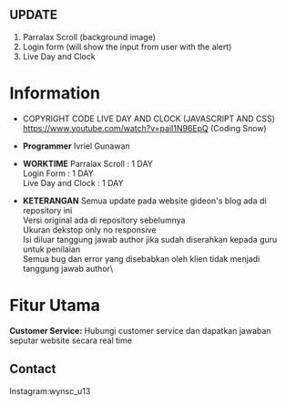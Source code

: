 ## UPDATE

1. Parralax Scroll (background image)
2. Login form (will show the input from user with the alert)
3. Live Day and Clock

# Information
- COPYRIGHT
CODE LIVE DAY AND CLOCK (JAVASCRIPT AND CSS)
https://www.youtube.com/watch?v=paiI1N96EpQ (Coding Snow)

- **Programmer**
Ivriel Gunawan 

- **WORKTIME**
Parralax Scroll    : 1 DAY\
Login Form         : 1 DAY\
Live Day and Clock : 1 DAY

- **KETERANGAN**
Semua update pada website gideon's blog ada di repository ini\
Versi original ada di repository sebelumnya\
Ukuran dekstop only no responsive\
Isi diluar tanggung jawab author jika sudah diserahkan kepada guru untuk penilaian\
Semua bug dan error yang disebabkan oleh klien tidak menjadi tanggung jawab author\

# Fitur Utama
**Customer Service:** Hubungi customer service dan dapatkan jawaban seputar website secara real time

## Contact
Instagram:wynsc_u13
